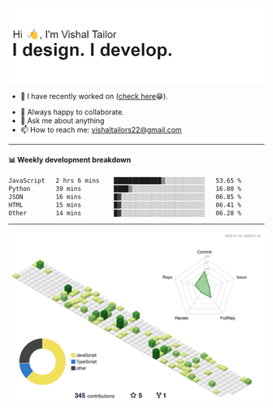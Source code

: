 ![Hi, I'm Vishal Tailor. I design. I develop.](https://github.com/vishaltailors/vishaltailors/blob/main/header.png?raw=true)

- 🔭 I have recently worked on ([check here](https://vishaltailor.com)😁).
<!-- - 🎦 Currently watching: JavaScript: The Hard Parts By Will Sentance. -->
- 👯 Always happy to collaborate.
- 💬 Ask me about anything
- 📫 How to reach me: <a href="mailto:vishaltailors22@gmail.com">vishaltailors22@gmail.com</a>

<hr /> 
<h4>📊 Weekly development breakdown</h4>
<!--START_SECTION:waka-->

```text
JavaScript   2 hrs 6 mins    █████████████▒░░░░░░░░░░░   53.65 %
Python       39 mins         ████▒░░░░░░░░░░░░░░░░░░░░   16.80 %
JSON         16 mins         █▓░░░░░░░░░░░░░░░░░░░░░░░   06.85 %
HTML         15 mins         █▓░░░░░░░░░░░░░░░░░░░░░░░   06.41 %
Other        14 mins         █▓░░░░░░░░░░░░░░░░░░░░░░░   06.28 %
```

<!--END_SECTION:waka-->
<hr /> 

![](./profile-3d-contrib/profile-green-animate.svg)
